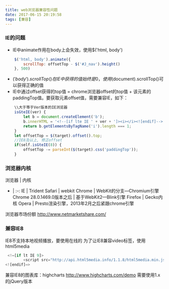 ```yaml
---
title: web浏览器兼容性问题
date: 2017-06-15 20:19:58
tags: [兼容]
---
```


### IE的问题
- IE中animate作用在body上会失效，使用$('html, body')
```javascript
    $('html, body').animate({
        scrollTop: offsetTop - $('#J_nav').height()
    }, 500)
```
- $('body').scrollTop()在IE中获得的值始终是0，使用$(document).scrollTop()可以获得正确的值
- IE中通过offset获得的top值 = chrome浏览器offset的top值 + 该元素的paddingTop值。要获取元素offset值，需要兼容IE，如下：

```javascript
    \\大于等于Ver版本的IE浏览器
    isGteIE(ver) {
        let b = document.createElement('b');
        b.innerHTML = '<!--[if lte IE ' + ver + ']><i></i><![endif]-->';
        return b.getElementsByTagName('i').length === 1;
    }
    let offsetTop = $(target).offset().top;
    //IE8及以上, 修正offset
    if(self.isGteIE(8)) {
        offsetTop -= parseInt($(target).css('paddingTop'));
    }
```

### 浏览器内核
浏览器 | 内核
- | :-:
IE | Trident
Safari | webkit
Chrome | WebKit的分支—Chromium引擎
Chrome 28.0.1469.0版本之后 | 基于WebKit2—Blink引擎
Firefox | Gecko内核
Opera | Presto渲染引擎，2013年2月之后紧跟chrome引擎

浏览器市场份额
http://www.netmarketshare.com/

### 兼容IE8
IE8不支持本地视频播放，要使用在线的
为了让IE8兼容video标签，使用html5media
``` js
 <!–[if lt IE 9]>
        <script src="http://api.html5media.info/1.1.8/html5media.min.js"></script>
<![endif]–>
```

兼容IE8的图表库：highcharts
http://www.highcharts.com/demo
需要使用1.x的jQuery版本
